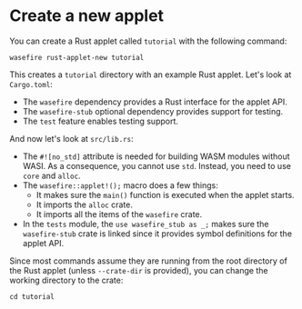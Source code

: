 # Create a new applet

You can create a Rust applet called `tutorial` with the following command:

```shell
wasefire rust-applet-new tutorial
```

This creates a `tutorial` directory with an example Rust applet. Let's look at `Cargo.toml`:

- The `wasefire` dependency provides a Rust interface for the applet API.
- The `wasefire-stub` optional dependency provides support for testing.
- The `test` feature enables testing support.

And now let's look at `src/lib.rs`:

- The `#![no_std]` attribute is needed for building WASM modules without WASI. As a consequence, you
  cannot use `std`. Instead, you need to use `core` and `alloc`.
- The `wasefire::applet!();` macro does a few things:
   - It makes sure the `main()` function is executed when the applet starts.
   - It imports the `alloc` crate.
   - It imports all the items of the `wasefire` crate.
- In the `tests` module, the `use wasefire_stub as _;` makes sure the `wasefire-stub` crate is
  linked since it provides symbol definitions for the applet API.

Since most commands assume they are running from the root directory of the Rust applet (unless
`--crate-dir` is provided), you can change the working directory to the crate:

```shell
cd tutorial
```
